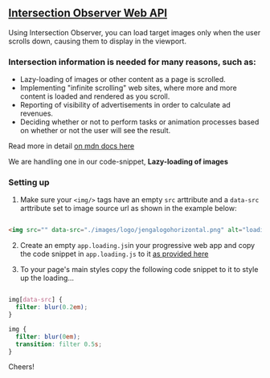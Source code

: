 ## [Intersection Observer Web API](https://developer.mozilla.org/en-US/docs/Web/API/Intersection_Observer_API)

Using Intersection Observer, you can load target images only when the user scrolls down, causing them to display in the viewport.

### Intersection information is needed for many reasons, such as:

 - Lazy-loading of images or other content as a page is scrolled.
 - Implementing "infinite scrolling" web sites, where more and more content is loaded and rendered as you scroll. 
 - Reporting of visibility of advertisements in order to calculate ad revenues.
 - Deciding whether or not to perform tasks or animation processes based on whether or not the user will see the result.
 
 Read more in detail [on mdn docs here](https://developer.mozilla.org/en-US/docs/Web/API/Intersection_Observer_API)
 
We are handling one in our code-snippet, **Lazy-loading of images**

### Setting up

1. Make sure your `<img/>` tags have an empty `src` arttribute and a `data-src` arttribute set to image source url 
as shown in the example below:

```html

<img src="" data-src="./images/logo/jengalogohorizontal.png" alt="loading image.." />

```

2. Create an empty `app.loading.js`in your progressive web app and copy the code snippet in `app.loading.js` to it
[as provided here](https://github.com/mayeedwin/pwafire/blob/master/bundle/loading/src/app.loading.js)

3. To your page's main styles copy the following code snippet to it to style up the loading...

```css

img[data-src] {
  filter: blur(0.2em);
}

img {
  filter: blur(0em);
  transition: filter 0.5s;
}

```

Cheers!
